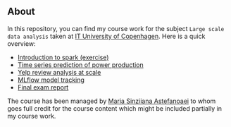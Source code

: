 ## About 
In this repository, you can find my course work for the subject `Large scale
data analysis` taken at [IT University of Copenhagen](https://www.itu.dk/). Here is a quick overview:
- [Introduction to spark (exercise)](coursework/00)
- [Time series prediction of power production](coursework/01)
- [Yelp review analysis at scale](coursework/02)
- [MLflow model tracking](coursework/03)
- [Final exam report](coursework/04)

The course has been managed by [Maria Sinziiana Astefanoaei](https://dasya.itu.dk/people/mariaastefanoaei/) to whom goes full credit for the course content which might be included partially in my course work.

